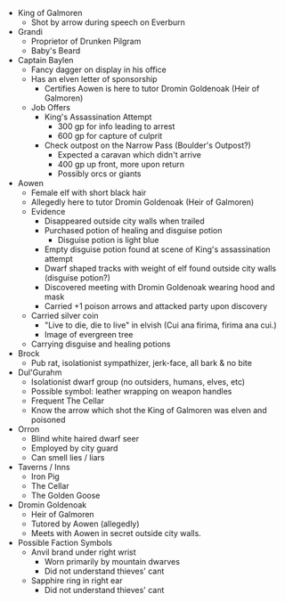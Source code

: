 - King of Galmoren
    - Shot by arrow during speech on Everburn
- Grandi
    - Proprietor of Drunken Pilgram
    - Baby's Beard
- Captain Baylen
    - Fancy dagger on display in his office
    - Has an elven letter of sponsorship
        - Certifies Aowen is here to tutor Dromin Goldenoak (Heir of Galmoren)
    - Job Offers
        - King's Assassination Attempt
            - 300 gp for info leading to arrest
            - 600 gp for capture of culprit 
        - Check outpost on the Narrow Pass (Boulder's Outpost?)
            - Expected a caravan which didn't arrive
            - 400 gp up front, more upon return
            - Possibly orcs or giants
- Aowen
    - Female elf with short black hair
    - Allegedly here to tutor Dromin Goldenoak (Heir of Galmoren)
    - Evidence
        - Disappeared outside city walls when trailed
        - Purchased potion of healing and disguise potion
            - Disguise potion is light blue
        - Empty disguise potion found at scene of King's assassination attempt
        - Dwarf shaped tracks with weight of elf found outside city walls (disguise potion?)
        - Discovered meeting with Dromin Goldenoak wearing hood and mask
        - Carried +1 poison arrows and attacked party upon discovery
    - Carried silver coin
        - "Live to die, die to live" in elvish (Cui ana firima, firima ana cui.)
        - Image of evergreen tree
    - Carrying disguise and healing potions
- Brock
    - Pub rat, isolationist sympathizer, jerk-face, all bark & no bite
- Dul'Gurahm
    - Isolationist dwarf group (no outsiders, humans, elves, etc)
    - Possible symbol: leather wrapping on weapon handles
    - Frequent The Cellar
    - Know the arrow which shot the King of Galmoren was elven and poisoned
- Orron
    - Blind white haired dwarf seer
    - Employed by city guard
    - Can smell lies / liars
- Taverns / Inns
    - Iron Pig
    - The Cellar
    - The Golden Goose
- Dromin Goldenoak 
    - Heir of Galmoren
    - Tutored by Aowen (allegedly)
    - Meets with Aowen in secret outside city walls.
- Possible Faction Symbols
    - Anvil brand under right wrist
        - Worn primarily by mountain dwarves
        - Did not understand thieves' cant
    - Sapphire ring in right ear
        - Did not understand thieves' cant